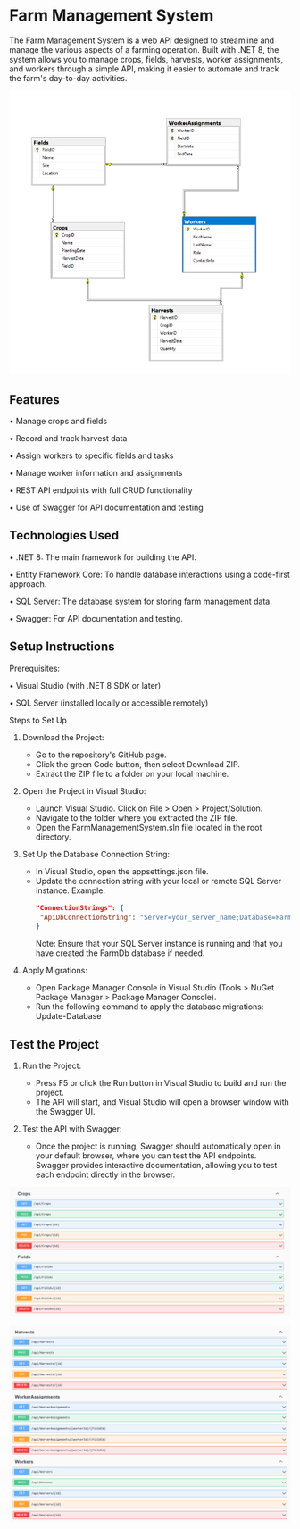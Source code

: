 # Farm Management System
The Farm Management System is a web API designed to streamline and manage the various aspects of a farming operation. Built with .NET 8, the system allows you to manage crops, fields, harvests, worker assignments, and workers through a simple API, making it easier to automate and track the farm's day-to-day activities.

![database 1](<FarmManagementSystem/Images/DB_diagram_1.png>)

## Features
•	Manage crops and fields

•	Record and track harvest data

•	Assign workers to specific fields and tasks

•	Manage worker information and assignments

•	REST API endpoints with full CRUD functionality

•	Use of Swagger for API documentation and testing



## Technologies Used
•	.NET 8: The main framework for building the API.

•	Entity Framework Core: To handle database interactions using a code-first approach.

•	SQL Server: The database system for storing farm management data.

•	Swagger: For API documentation and testing.


## Setup Instructions
Prerequisites:

•	Visual Studio (with .NET 8 SDK or later)

•	SQL Server (installed locally or accessible remotely)


Steps to Set Up

1. Download the Project:
   * Go to the repository's GitHub page.
   * Click the green Code button, then select Download ZIP.
   *  Extract the ZIP file to a folder on your local machine.

2. Open the Project in Visual Studio:
   * Launch Visual Studio. Click on File > Open > Project/Solution.
   * Navigate to the folder where you extracted the ZIP file.
   * Open the FarmManagementSystem.sln file located in the root directory.

3. Set Up the Database Connection String:
   * In Visual Studio, open the appsettings.json file.
   * Update the connection string with your local or remote SQL Server instance.
      Example:
      ```json
     "ConnectionStrings": {
       "ApiDbConnectionString": "Server=your_server_name;Database=FarmDb;Trusted_Connection=True;MultipleActiveResultSets=true"
     }
     ```
      Note: Ensure that your SQL Server instance is running and that you have created the FarmDb database if needed.

4. Apply Migrations:
   * Open Package Manager Console in Visual Studio (Tools > NuGet Package Manager > Package Manager Console).
   * Run the following command to apply the database migrations: Update-Database


## Test the Project

1. Run the Project:
   * Press F5 or click the Run button in Visual Studio to build and run the project.
   * The API will start, and Visual Studio will open a browser window with the Swagger UI.

2. Test the API with Swagger:
   * Once the project is running, Swagger should automatically open in your default browser, where you can test the API endpoints. Swagger provides interactive documentation, allowing you to test each endpoint directly in the browser.



![swagger 1](<FarmManagementSystem/Images/Swagger_1.png>)

![swagger 2](<FarmManagementSystem/Images/Swagger_2.png>)
